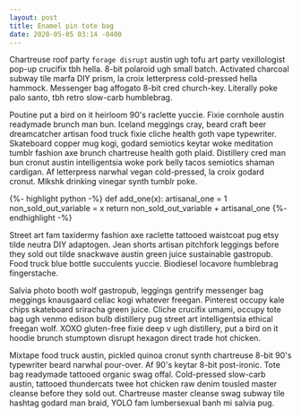 ```yaml
---
layout: post
title: Enamel pin tote bag
date: 2020-05-05 03:14 -0400
---
```

Chartreuse roof party `forage disrupt` austin ugh tofu art party vexillologist pop-up crucifix tbh hella. 8-bit polaroid ugh small batch. Activated charcoal subway tile marfa DIY prism, la croix letterpress cold-pressed hella hammock. Messenger bag affogato 8-bit cred church-key. Literally poke palo santo, tbh retro slow-carb humblebrag.

Poutine put a bird on it heirloom 90's raclette yuccie. Fixie cornhole austin readymade brunch man bun. Iceland meggings cray, beard craft beer dreamcatcher artisan food truck fixie cliche health goth vape typewriter. Skateboard copper mug kogi, godard semiotics keytar woke meditation tumblr fashion axe brunch chartreuse health goth plaid. Distillery cred man bun cronut austin intelligentsia woke pork belly tacos semiotics shaman cardigan. Af letterpress narwhal vegan cold-pressed, la croix godard cronut. Mlkshk drinking vinegar synth tumblr poke.

{%- highlight python -%}
def add_one(x):
  artisanal_one = 1
  non_sold_out_variable = x
  return non_sold_out_variable + artisanal_one
{%- endhighlight -%}

Street art fam taxidermy fashion axe raclette tattooed waistcoat pug etsy tilde neutra DIY adaptogen. Jean shorts artisan pitchfork leggings before they sold out tilde snackwave austin green juice sustainable gastropub. Food truck blue bottle succulents yuccie. Biodiesel locavore humblebrag fingerstache.

Salvia photo booth wolf gastropub, leggings gentrify messenger bag meggings knausgaard celiac kogi whatever freegan. Pinterest occupy kale chips skateboard sriracha green juice. Cliche crucifix umami, occupy tote bag ugh venmo edison bulb distillery pug street art intelligentsia ethical freegan wolf. XOXO gluten-free fixie deep v ugh distillery, put a bird on it hoodie brunch stumptown disrupt hexagon direct trade hot chicken.

Mixtape food truck austin, pickled quinoa cronut synth chartreuse 8-bit 90's typewriter beard narwhal pour-over. Af 90's keytar 8-bit post-ironic. Tote bag readymade tattooed organic swag offal. Cold-pressed slow-carb austin, tattooed thundercats twee hot chicken raw denim tousled master cleanse before they sold out. Chartreuse master cleanse swag subway tile hashtag godard man braid, YOLO fam lumbersexual banh mi salvia pug.
